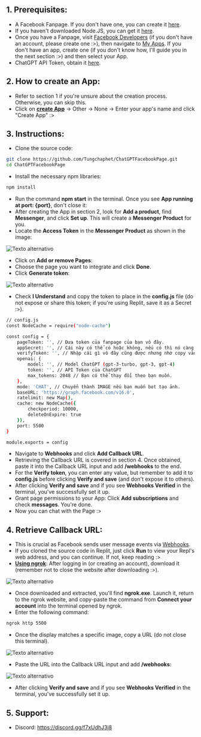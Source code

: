 
## 1. Prerequisites:
- A Facebook Fanpage. If you don't have one, you can create it [here](https://www.facebook.com/pages/creation/).
- If you haven't downloaded Node.JS, you can get it [here](https://www.nodejs.org/).
- Once you have a Fanpage, visit [Facebook Developers](https://developers.facebook.com/) (if you don't have an account, please create one :>), then navigate to [My Apps](https://developers.facebook.com/apps/). If you don't have an app, create one (if you don't know how, I'll guide you in the next section :>) and then select your App.
- ChatGPT API Token, obtain it [here](https://platform.openai.com/account/api-keys).

## 2. How to create an App:
- Refer to section 1 if you're unsure about the creation process. Otherwise, you can skip this.
- Click on **[create App](https://developers.facebook.com/apps/creation/)** -> Other -> None -> Enter your app's name and click "Create App" :>

## 3. Instructions:
- Clone the source code:
```sh
git clone https://github.com/Tungchaphet/ChatGPTFacebookPage.git
cd ChatGPTFacebookPage
```
- Install the necessary npm libraries:
```sh
npm install
```
- Run the command **npm start** in the terminal. Once you see **App running at port: {port}**, don't close it:
- After creating the App in section 2, look for **Add a product**, find **Messenger**, and click **Set up**. This will create a **Messenger Product** for you.
- Locate the **Access Token** in the **Messenger Product** as shown in the image:

![Texto alternativo](https://github.com/misonomikadev/ChatGPTFacebookPage/blob/main/assets/access_tokens.png)

- Click on **Add or remove Pages**:
- Choose the page you want to integrate and click **Done**.
- Click **Generate token**:

![Texto alternativo](https://github.com/misonomikadev/ChatGPTFacebookPage/raw/main/assets/page.png)

- Check **I Understand** and copy the token to place in the **config.js** file (do not expose or share this token; if you're using Replit, save it as a Secret :>).

```sh
// config.js
const NodeCache = require("node-cache")

const config = {
    pageToken: '', // Đưa token của fanpage của bạn vô đây.
    appSecret: '', // Cái này có thể có hoặc không, nếu có thì nó càng bảo mật.
    verifyToken: '', // Nhập cái gì vô đây cũng được nhưng nhớ copy vào Verify Token ở mục Webhooks.
    openai: {
        model: '', // Model ChatGPT (gpt-3-turbo, gpt-3, gpt-4)
        token: '', // API Token của ChatGPT
        max_tokens: 2048 // Bạn có thể thay đổi theo bạn muốn.
    },
    mode: 'CHAT', // Chuyển thành IMAGE nếu bạn muốn bot tạo ảnh.
    baseURL: 'https://graph.facebook.com/v16.0',
    ratelimit: new Map(),
    cache: new NodeCache({
        checkperiod: 10000,
        deleteOnExpire: true
    }),
    port: 5500
}

module.exports = config
```
- Navigate to **Webhooks** and click **Add Callback URL**.
- Retrieving the Callback URL is covered in section 4. Once obtained, paste it into the Callback URL input and add **/webhooks** to the end.
- For the **Verify token**, you can enter any value, but remember to add it to **config.js** before clicking **Verify and save** (and don't expose it to others).
- After clicking **Verify and save** and if you see **Webhooks Verified** in the terminal, you've successfully set it up.
- Grant page permissions to your App: Click **Add subscriptions** and check **messages**. You're done.
- Now you can chat with the Page :>

## 4. Retrieve Callback URL:
- This is crucial as Facebook sends user message events via [Webhooks](https://en.wikipedia.org/wiki/Webhook).
- If you cloned the source code in Replit, just click **Run** to view your Repl's web address, and you can continue. If not, keep reading :>
- **[Using ngrok](https://ngrok.com/)**: After logging in (or creating an account), download it (remember not to close the website after downloading :>).

![Texto alternativo](https://github.com/misonomikadev/ChatGPTFacebookPage/raw/main/assets/ngrok.png)

- Once downloaded and extracted, you'll find **ngrok.exe**. Launch it, return to the ngrok website, and copy-paste the command from **Connect your account** into the terminal opened by ngrok.
- Enter the following command:
```sh
ngrok http 5500
```
- Once the display matches a specific image, copy a URL (do not close this terminal).

![Texto alternativo](https://github.com/misonomikadev/ChatGPTFacebookPage/raw/main/assets/ngrok1.png)

- Paste the URL into the Callback URL input and add **/webhooks**:

![Texto alternativo](https://github.com/misonomikadev/ChatGPTFacebookPage/raw/main/assets/webhooks.png)

- After clicking **Verify and save** and if you see **Webhooks Verified** in the terminal, you've successfully set it up.

## 5. Support:
- Discord: https://discord.gg/f7xUdhJ3j8
